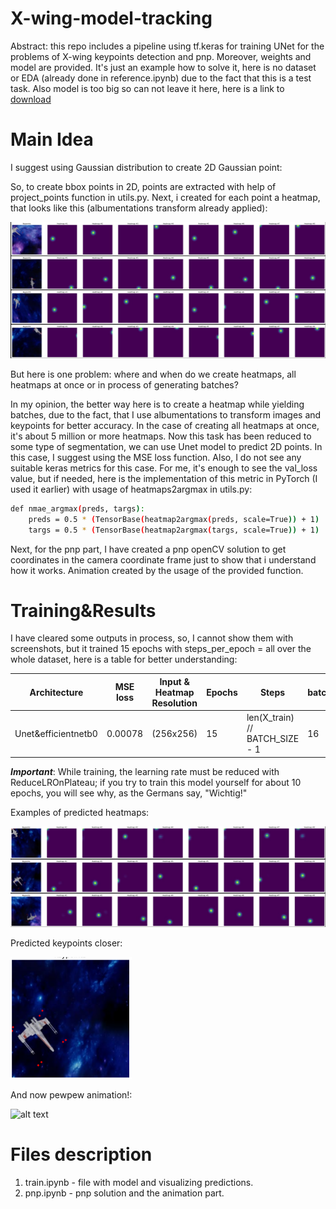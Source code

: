# X-wing-model-tracking
Abstract: this repo includes a pipeline using tf.keras for training UNet for the problems of X-wing keypoints detection and pnp.
Moreover, weights and model are provided. It's just an example how to solve it, here is no dataset or EDA (already done in reference.ipynb) due to the fact that this is a test task. Also model is too big  so can not leave it here, here is a link to [download](https://drive.google.com/file/d/1oaSXIrxy6RmTpe6cyQqDBay7g-0Su8bl/view?usp=share_link)

# Main Idea
I suggest using Gaussian distribution to create 2D Gaussian point:

So, to create bbox points in 2D, points are extracted with help of project_points function in utils.py.
Next, i created for each point a heatmap, that looks like this (albumentations transform already applied):

![alt text](images/heatmaps_ex.jpg)

But here is one problem: where and when do we create heatmaps, all heatmaps at once or in process of generating batches?

In my opinion, the better way here is to create a heatmap while yielding batches, due to the fact, that I use albumentations to transform images and keypoints for better accuracy. In the case of creating all heatmaps at once, it's about 5 million or more heatmaps.
Now this task has been reduced to some type of segmentation, we can use Unet model to predict 2D points. In this case, I suggest using the MSE loss function. Also, I do not see any suitable keras metrics for this case. For me, it's enough to see the val_loss value, but if needed, here is the implementation of this metric in PyTorch (I used it earlier) with usage of heatmaps2argmax in utils.py:

```sh
def nmae_argmax(preds, targs):
    preds = 0.5 * (TensorBase(heatmap2argmax(preds, scale=True)) + 1)
    targs = 0.5 * (TensorBase(heatmap2argmax(targs, scale=True)) + 1)
```

Next, for the pnp part, I have created a pnp openCV solution to get coordinates in the camera coordinate frame just to show that i understand how it works. Animation created by the usage of the provided function.

# Training&Results

I have cleared some outputs in process, so, I cannot show them with screenshots, but it trained 15 epochs with steps_per_epoch = all over the whole dataset, here is a table for better understanding:

| Architecture | MSE loss | Input & Heatmap Resolution | Epochs | Steps | batch | optimizer |
| ------ | ------ | ------ | ------ | ------ | ------ | ------ |
| Unet&efficientnetb0 | 0.00078 | (256x256)  | 15 | len(X_train) // BATCH_SIZE - 1| 16 | Adam, lr = 1e-3 |

***Important***: While training, the learning rate must be reduced with ReduceLROnPlateau; if you try to train this model yourself for about 10 epochs, you will see why, as the Germans say, "Wichtig!"

Examples of predicted heatmaps: 

![alt text](images/preds_ex.jpg)

Predicted keypoints closer:

![alt text](images/keypoints_pred.PNG)

And now pewpew animation!:

![alt text](anim.gif)

# Files description

1) train.ipynb - file with model and visualizing predictions.
2) pnp.ipynb - pnp solution and the animation part. 

